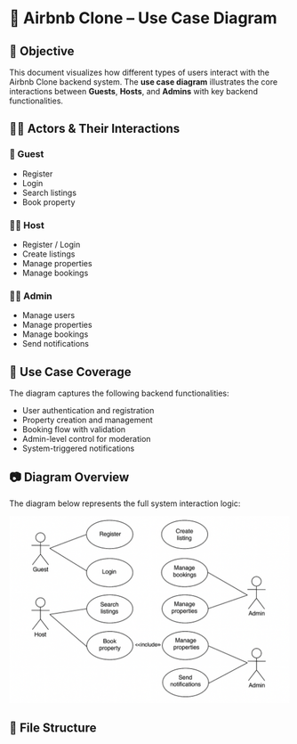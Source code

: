 # 📌 Airbnb Clone – Use Case Diagram

## 🎯 Objective
This document visualizes how different types of users interact with the Airbnb Clone backend system. The **use case diagram** illustrates the core interactions between **Guests**, **Hosts**, and **Admins** with key backend functionalities.

## 🧑‍💻 Actors & Their Interactions

### 👤 Guest
- Register
- Login
- Search listings
- Book property

### 🧑‍🏫 Host
- Register / Login
- Create listings
- Manage properties
- Manage bookings

### 👨‍💼 Admin
- Manage users
- Manage properties
- Manage bookings
- Send notifications

## 🧩 Use Case Coverage
The diagram captures the following backend functionalities:
- User authentication and registration
- Property creation and management
- Booking flow with validation
- Admin-level control for moderation
- System-triggered notifications

## 📷 Diagram Overview

The diagram below represents the full system interaction logic:

![Airbnb Clone Use Case Diagram](./use-case-diagram.png)

## 📁 File Structure
